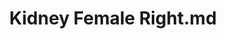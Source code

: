 ---
title: Kidney Female Right.md
release_version: v1.2
model_type: ref-organs
description: "[This reference organ](https://hubmapconsortium.github.io/ccf/pages/ccf-3d-reference-library.html) was created using data from the Visible Human Female, provided by the National Library of Medicine. Changes include removing the renal calyces and renal papillae and adding them to the ureter model per subject matter expert input. 
"
creators: 
  - 0000-0003-4066-7531
  - 0000-0002-3333-5646
project_leads: 
  - 0000-0002-3321-6137
reviewers: 
  - 0000-0001-9198-5498
  - 0000-0003-2804-127X
license: CC BY 4.0
publisher:  HuBMAP 
funder:  National Institutes of Health 
award_number:  OT2OD026671 
hubmap_id:  HBM487.ZGCW.688 
doi: https://doi.org/10.48539/HBM487.ZGCW.688
---